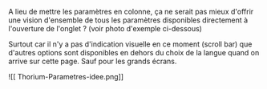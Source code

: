 A lieu de mettre les paramètres en colonne, ça ne serait pas mieux d'offrir une vision d'ensemble de tous les paramètres disponibles directement à l'ouverture de l'onglet ? (voir photo d'exemple ci-dessous)

Surtout car il n'y a pas d'indication visuelle en ce moment (scroll bar) que d'autres options sont disponibles en dehors du choix de la langue quand on arrive sur cette page. Sauf pour les grands écrans. 

![[ Thorium-Parametres-idee.png]]